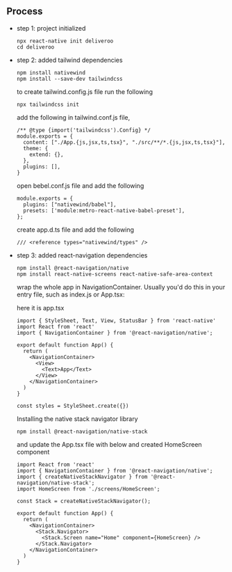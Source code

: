 ## Process
- step 1: project initialized
  ```
  npx react-native init deliveroo
  cd deliveroo
  ```
- step 2: added tailwind dependencies
  ```
  npm install nativewind
  npm install --save-dev tailwindcss
  ```

  to create tailwind.config.js file run the following
  ```
  npx tailwindcss init
  ```

  add the following in tailwind.conf.js file,
  ```
  /** @type {import('tailwindcss').Config} */
  module.exports = {
    content: ["./App.{js,jsx,ts,tsx}", "./src/**/*.{js,jsx,ts,tsx}"],
    theme: {
      extend: {},
    },
    plugins: [],
  }
  ```

  open bebel.conf.js file and add the following
  ```
  module.exports = {
    plugins: ["nativewind/babel"],
    presets: ['module:metro-react-native-babel-preset'],
  };
  ```

  create app.d.ts file and add the following
  ```
  /// <reference types="nativewind/types" />
  ```

- step 3: added react-navigation dependencies
  ```
  npm install @react-navigation/native
  npm install react-native-screens react-native-safe-area-context
  ```

  wrap the whole app in NavigationContainer. Usually you'd do this in your entry file, such as index.js or App.tsx:

  here it is app.tsx
  ```
  import { StyleSheet, Text, View, StatusBar } from 'react-native'
  import React from 'react'
  import { NavigationContainer } from '@react-navigation/native';

  export default function App() {
    return (
      <NavigationContainer>
        <View>
          <Text>App</Text>
        </View>
      </NavigationContainer>
    )
  }

  const styles = StyleSheet.create({})
  ```

  Installing the native stack navigator library
  ```
  npm install @react-navigation/native-stack
  ```

  and update the App.tsx file with below and created HomeScreen component
  ```
  import React from 'react'
  import { NavigationContainer } from '@react-navigation/native';
  import { createNativeStackNavigator } from '@react-navigation/native-stack';
  import HomeScreen from './screens/HomeScreen';

  const Stack = createNativeStackNavigator();

  export default function App() {
    return (
      <NavigationContainer>
        <Stack.Navigator>
          <Stack.Screen name="Home" component={HomeScreen} />
        </Stack.Navigator>
      </NavigationContainer>
    )
  }
```